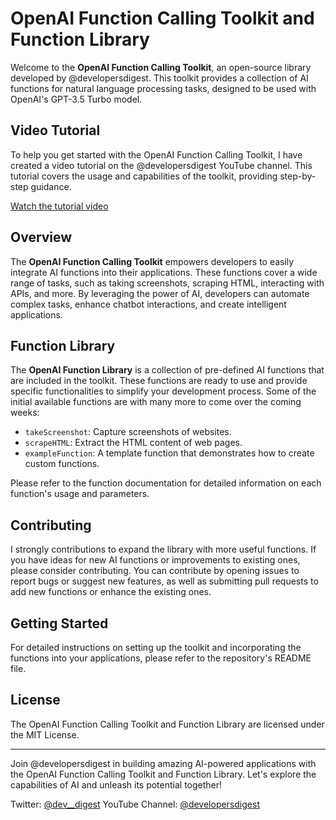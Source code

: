 # OpenAI Function Calling Toolkit and Function Library

Welcome to the **OpenAI Function Calling Toolkit**, an open-source library developed by @developersdigest. This toolkit provides a collection of AI functions for natural language processing tasks, designed to be used with OpenAI's GPT-3.5 Turbo model.

## Video Tutorial

To help you get started with the OpenAI Function Calling Toolkit, I have created a  video tutorial on the @developersdigest YouTube channel. This tutorial covers the usage and capabilities of the toolkit, providing step-by-step guidance.

[Watch the tutorial video](https://youtu.be/OMIuh2Xicg0)

## Overview

The **OpenAI Function Calling Toolkit** empowers developers to easily integrate AI functions into their applications. These functions cover a wide range of tasks, such as taking screenshots, scraping HTML, interacting with APIs, and more. By leveraging the power of AI, developers can automate complex tasks, enhance chatbot interactions, and create intelligent applications.

## Function Library

The **OpenAI Function Library** is a collection of pre-defined AI functions that are included in the toolkit. These functions are ready to use and provide specific functionalities to simplify your development process. Some of the initial available functions are with many more to come over the coming weeks:

- `takeScreenshot`: Capture screenshots of websites.
- `scrapeHTML`: Extract the HTML content of web pages.
- `exampleFunction`: A template function that demonstrates how to create custom functions.

Please refer to the function documentation for detailed information on each function's usage and parameters.

## Contributing

I strongly contributions to expand the library with more useful functions. If you have ideas for new AI functions or improvements to existing ones, please consider contributing. You can contribute by opening issues to report bugs or suggest new features, as well as submitting pull requests to add new functions or enhance the existing ones.

## Getting Started

For detailed instructions on setting up the toolkit and incorporating the functions into your applications, please refer to the repository's README file.

## License

The OpenAI Function Calling Toolkit and Function Library are licensed under the MIT License. 

---

Join @developersdigest in building amazing AI-powered applications with the OpenAI Function Calling Toolkit and Function Library. Let's explore the capabilities of AI and unleash its potential together!

Twitter: [@dev__digest](https://twitter.com/dev__digest)
YouTube Channel: [@developersdigest](https://www.youtube.com/@developersdigest)

